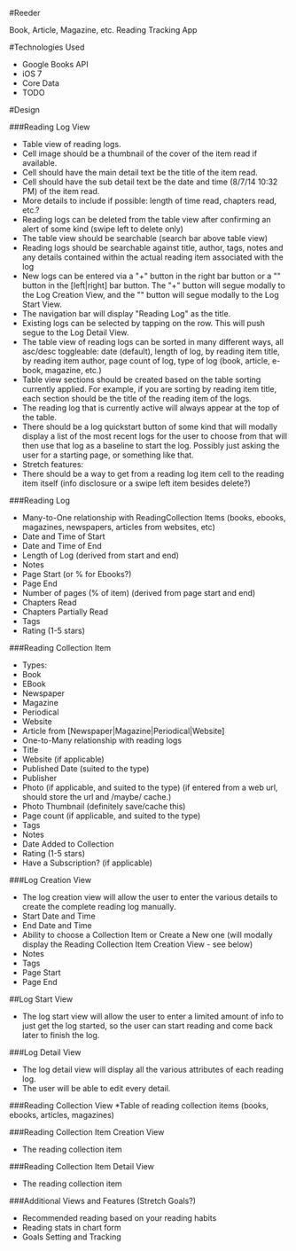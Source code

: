 #Reeder

Book, Article, Magazine, etc. Reading Tracking App

#Technologies Used

* Google Books API
* iOS 7
 * Core Data
* TODO

#Design

###Reading Log View
* Table view of reading logs.
* Cell image should be a thumbnail of the cover of the item read if available.
* Cell should have the main detail text be the title of the item read.
* Cell should have the sub detail text be the date and time (8/7/14 10:32 PM) of the item read.
* More details to include if possible: length of time read, chapters read, etc.?
* Reading logs can be deleted from the table view after confirming an alert of some kind (swipe left to delete only)
* The table view should be searchable (search bar above table view)
 * Reading logs should be searchable against title, author, tags, notes and any details contained within the actual reading item associated with the log
* New logs can be entered via a "+" button in the right bar button or a "<start>" button in the [left|right] bar button. The "+" button will segue modally to the Log Creation View, and the "<start>" button will segue modally to the Log Start View.
* The navigation bar will display "Reading Log" as the title.
* Existing logs can be selected by tapping on the row. This will push segue to the Log Detail View.
* The table view of reading logs can be sorted in many different ways, all asc/desc toggleable: date (default), length of log, by reading item title, by reading item author, page count of log, type of log (book, article, e-book, magazine, etc.)
* Table view sections should be created based on the table sorting currently applied. For example, if you are sorting by reading item title, each section should be the title of the reading item of the logs.
* The reading log that is currently active will always appear at the top of the table.
* There should be a log quickstart button of some kind that will modally display a list of the most recent logs for the user to choose from that will then use that log as a baseline to start the log. Possibly just asking the user for a starting page, or something like that.
* Stretch features:
 * There should be a way to get from a reading log item cell to the reading item itself (info disclosure or a swipe left item besides delete?)

###Reading Log
* Many-to-One relationship with ReadingCollection Items (books, ebooks, magazines, newspapers, articles from websites, etc)
* Date and Time of Start
* Date and Time of End
* Length of Log (derived from start and end)
* Notes
* Page Start (or % for Ebooks?)
* Page End
* Number of pages (% of item) (derived from page start and end)
* Chapters Read
* Chapters Partially Read
* Tags
* Rating (1-5 stars)

###Reading Collection Item
* Types:
 * Book
 * EBook
 * Newspaper
 * Magazine
 * Periodical
 * Website
 * Article from [Newspaper|Magazine|Periodical|Website] 
* One-to-Many relationship with reading logs
* Title
* Website (if applicable)
* Published Date (suited to the type)
* Publisher
* Photo (if applicable, and suited to the type) (if entered from a web url, should store the url and /maybe/ cache.)
* Photo Thumbnail (definitely save/cache this)
* Page count (if applicable, and suited to the type)
* Tags
* Notes
* Date Added to Collection
* Rating (1-5 stars)
* Have a Subscription? (if applicable)

###Log Creation View
* The log creation view will allow the user to enter the various details to create the complete reading log manually.
 * Start Date and Time
 * End Date and Time
 * Ability to choose a Collection Item or Create a New one (will modally display the Reading Collection Item Creation View - see below)
 * Notes
 * Tags
 * Page Start
 * Page End

##Log Start View
* The log start view will allow the user to enter a limited amount of info to just get the log started, so the user can start reading and come back later to finish the log.

###Log Detail View
* The log detail view will display all the various attributes of each reading log.
* The user will be able to edit every detail.

###Reading Collection View
*Table of reading collection items (books, ebooks, articles, magazines)

###Reading Collection Item Creation View
* The reading collection item

###Reading Collection Item Detail View
* The reading collection item

###Additional Views and Features (Stretch Goals?)
* Recommended reading based on your reading habits
* Reading stats in chart form
* Goals Setting and Tracking
